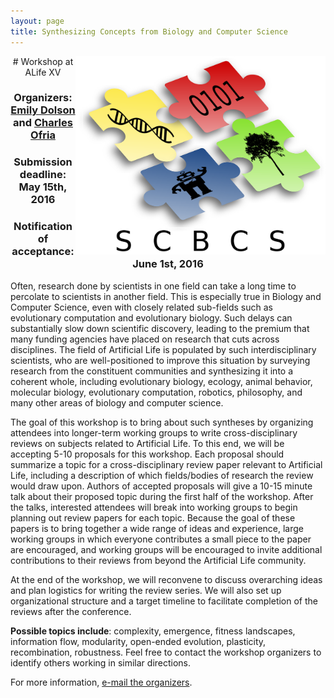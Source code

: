 ```yaml
---
layout: page
title: Synthesizing Concepts from Biology and Computer Science
---
```

<img src="SCBCSLogo.png" align="right" alt="Logo" width="400">

<center>
# Workshop at ALife XV

### Organizers: [Emily Dolson](http://www.EmilyLDolson.com) and [Charles Ofria](http://www.ofria.com)

### Submission deadline: May 15th, 2016

### Notification of acceptance: June 1st, 2016
</center>
Often, research done by scientists in one field can take a long time to percolate to scientists in another field. This is especially true in Biology and Computer Science, even with closely related sub-fields such as evolutionary computation and evolutionary biology. Such delays can substantially slow down scientific discovery, leading to the premium that many funding agencies have placed on research that cuts across disciplines. The field of Artificial Life is populated by such interdisciplinary scientists, who are well-positioned to improve this situation by surveying research from the constituent communities and synthesizing it into a coherent whole, including evolutionary biology, ecology, animal behavior, molecular biology, evolutionary computation, robotics, philosophy, and many other areas of biology and computer science.

The goal of this workshop is to bring about such syntheses by organizing attendees into longer-term working groups to write cross-disciplinary reviews on subjects related to Artificial Life. To this end, we will be accepting 5-10 proposals for this workshop. Each proposal should summarize a topic for a cross-disciplinary review paper relevant to Artificial Life, including a description of which fields/bodies of research the review would draw upon. Authors of accepted proposals will give a 10-15 minute talk about their proposed topic during the first half of the workshop. After the talks, interested attendees will break into working groups to begin planning out review papers for each topic. Because the goal of these papers is to bring together a wide range of ideas and experience, large working groups in which everyone contributes a small piece to the paper are encouraged, and working groups will be encouraged to invite additional contributions to their reviews from beyond the Artificial Life community.

At the end of the workshop, we will reconvene to discuss overarching ideas and plan logistics for writing the review series. We will also set up organizational structure and a target timeline to facilitate completion of the reviews after the conference.

**Possible topics include**: complexity, emergence, fitness landscapes, information flow, modularity, open-ended evolution, plasticity, recombination, robustness.  Feel free to contact the workshop organizers to identify others working in similar directions.

For more information, [e-mail the organizers](mailto:dolsonem@msu.edu).

